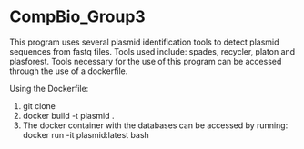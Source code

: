 # CompBio_Group3

This program uses several plasmid identification tools to detect plasmid sequences from fastq files. Tools used include: spades, recycler, platon and plasforest.
Tools necessary for the use of this program can be accessed through the use of a dockerfile.

Using the Dockerfile:
1. git clone 
2. docker build -t plasmid .
3. The docker container with the databases can be accessed by running:
  docker run -it plasmid:latest bash
  
